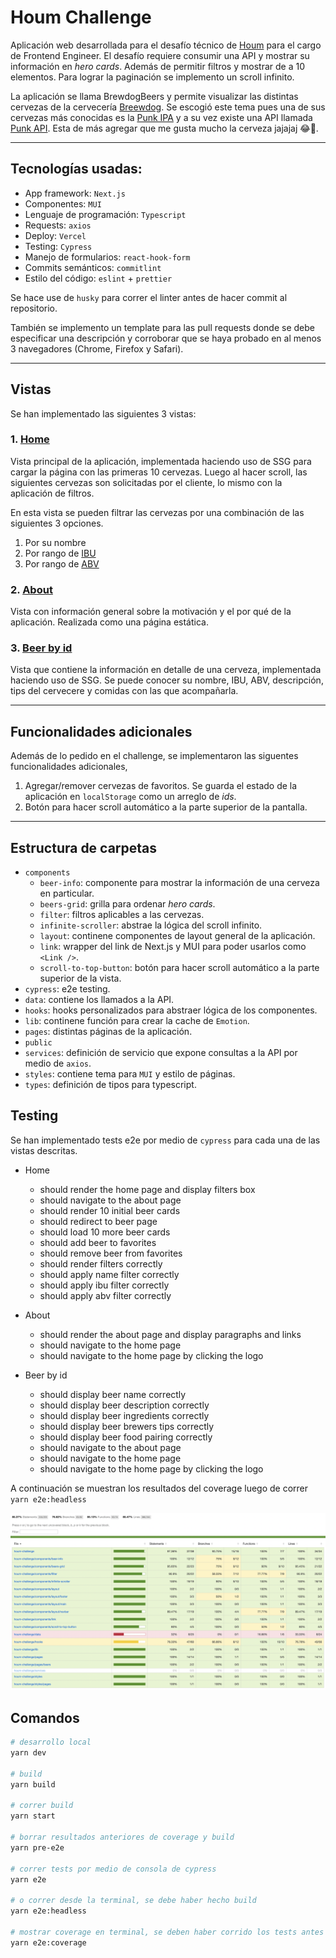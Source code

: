 # Houm Challenge

Aplicación web desarrollada para el desafío técnico de [Houm](https://houm.com/cl) para el cargo de Frontend Engineer. El desafío requiere consumir una API y mostrar su información en _hero cards_. Además de permitir filtros y mostrar de a 10 elementos. Para lograr la paginación se implemento un scroll infinito.

La aplicación se llama BrewdogBeers y permite visualizar las distintas cervezas de la cervecería [Breewdog](https://www.brewdog.com/uk/community/culture/our-history). Se escogió este tema pues una de sus cervezas más conocidas es la [Punk IPA](https://www.brewdog.com/uk/punk-ipa-4-can) y a su vez existe una API llamada [Punk API](https://punkapi.com/documentation/v2). Esta de más agregar que me gusta mucho la cerveza jajajaj :joy::beer:.

---

## Tecnologías usadas:

- App framework: `Next.js`
- Componentes: `MUI`
- Lenguaje de programación: `Typescript`
- Requests: `axios`
- Deploy: `Vercel`
- Testing: `Cypress`
- Manejo de formularios: `react-hook-form`
- Commits semánticos: `commitlint`
- Estilo del código: `eslint` + `prettier`

Se hace use de `husky` para correr el linter antes de hacer commit al repositorio.

También se implemento un template para las pull requests donde se debe especificar una descripción y corroborar que se haya probado en al menos 3 navegadores (Chrome, Firefox y Safari).

---

## Vistas

Se han implementado las siguientes 3 vistas:

### 1. [Home](https://houm-challenge-one.vercel.app//)

Vista principal de la aplicación, implementada haciendo uso de SSG para cargar la página con las primeras 10 cervezas. Luego al hacer scroll, las siguientes cervezas son solicitadas por el cliente, lo mismo con la aplicación de filtros.

En esta vista se pueden filtrar las cervezas por una combinación de las siguientes 3 opciones.

1. Por su nombre
2. Por rango de [IBU](https://beerandbrewing.com/dictionary/eej03p6ZUI/)
3. Por rango de [ABV](https://www.webstaurantstore.com/blog/3620/what-is-abv.html)

### 2. [About](https://houm-challenge-one.vercel.app//about)

Vista con información general sobre la motivación y el por qué de la aplicación. Realizada como una página estática.

### 3. [Beer by id](https://houm-challenge-one.vercel.app//beers/1)

Vista que contiene la información en detalle de una cerveza, implementada haciendo uso de SSG. Se puede conocer su nombre, IBU, ABV, descripción, tips del cervecere y comidas con las que acompañarla.

---

## Funcionalidades adicionales

Además de lo pedido en el challenge, se implementaron las siguentes funcionalidades adicionales,

1. Agregar/remover cervezas de favoritos. Se guarda el estado de la aplicación en `localStorage` como un arreglo de _ids_.
2. Botón para hacer scroll automático a la parte superior de la pantalla.

---

## Estructura de carpetas

- `components`
  - `beer-info`: componente para mostrar la información de una cerveza en particular.
  - `beers-grid`: grilla para ordenar _hero cards_.
  - `filter`: filtros aplicables a las cervezas.
  - `infinite-scroller`: abstrae la lógica del scroll infinito.
  - `layout`: continene componentes de layout general de la aplicación.
  - `link`: wrapper del link de Next.js y MUI para poder usarlos como `<Link />`.
  - `scroll-to-top-button`: botón para hacer scroll automático a la parte superior de la vista.
- `cypress`: e2e testing.
- `data`: contiene los llamados a la API.
- `hooks`: hooks personalizados para abstraer lógica de los componentes.
- `lib`: continene función para crear la cache de `Emotion`.
- `pages`: distintas páginas de la aplicación.
- `public`
- `services`: definición de servicio que expone consultas a la API por medio de `axios`.
- `styles`: contiene tema para `MUI` y estilo de páginas.
- `types`: definición de tipos para typescript.

## Testing

Se han implementado tests e2e por medio de `cypress` para cada una de las vistas descritas.

- Home

  - should render the home page and display filters box
  - should navigate to the about page
  - should render 10 initial beer cards
  - should redirect to beer page
  - should load 10 more beer cards
  - should add beer to favorites
  - should remove beer from favorites
  - should render filters correctly
  - should apply name filter correctly
  - should apply ibu filter correctly
  - should apply abv filter correctly

- About

  - should render the about page and display paragraphs and links
  - should navigate to the home page
  - should navigate to the home page by clicking the logo

- Beer by id
  - should display beer name correctly
  - should display beer description correctly
  - should display beer ingredients correctly
  - should display beer brewers tips correctly
  - should display beer food pairing correctly
  - should navigate to the about page
  - should navigate to the home page
  - should navigate to the home page by clicking the logo

A continuación se muestran los resultados del coverage luego de correr `yarn e2e:headless`

![Alt text](./docs/coverage.png "Title")

## Comandos

```bash
# desarrollo local
yarn dev

# build
yarn build

# correr build
yarn start

# borrar resultados anteriores de coverage y build
yarn pre-e2e

# correr tests por medio de consola de cypress
yarn e2e

# o correr desde la terminal, se debe haber hecho build
yarn e2e:headless

# mostrar coverage en terminal, se deben haber corrido los tests antes
yarn e2e:coverage
```

